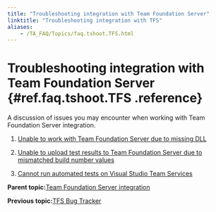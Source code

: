```yaml
--- 
title: "Troubleshooting integration with Team Foundation Server"
linktitle: "Troubleshooting integration with TFS"
aliases: 
    - /TA_FAQ/Topics/faq.tshoot.TFS.html
---
```

# Troubleshooting integration with Team Foundation Server {#ref.faq.tshoot.TFS .reference}

A discussion of issues you may encounter when working with Team Foundation Server integration.

1.  [Unable to work with Team Foundation Server due to missing DLL](../../TA_FAQ/Topics/faq.tshoot.TFS_missing_library.html)  

2.  [Unable to upload test results to Team Foundation Server due to mismatched build number values](../../TA_FAQ/Topics/faq.shoot.TFS_mismatched_build_number_values.html)  

3.  [Cannot run automated tests on Visual Studio Team Services](../../TA_FAQ/Topics/faq.tshoot.TFS_unable_to_run_VSO.html)  


**Parent topic:**[Team Foundation Server integration](../../TA_Help/Topics/ug_MTM_def.html)

**Previous topic:**[TFS Bug Tracker](../../TA_Help/Topics/ug_TFS_BugTracker.html)

